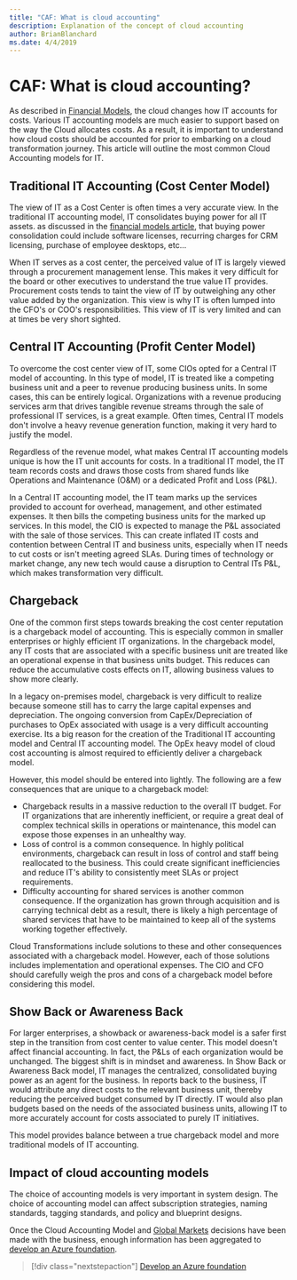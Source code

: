 ```yaml
---
title: "CAF: What is cloud accounting"
description: Explanation of the concept of cloud accounting
author: BrianBlanchard
ms.date: 4/4/2019
---
```


<!-- markdownlint-disable MD026 -->

# CAF: What is cloud accounting?

As described in [Financial Models](financial-models.md), the cloud changes how IT accounts for costs. Various IT accounting models are much easier to support based on the way the Cloud allocates costs. As a result, it is important to understand how cloud costs should be accounted for prior to embarking on a cloud transformation journey. This article will outline the most common Cloud Accounting models for IT.

## Traditional IT Accounting (Cost Center Model)

The view of IT as a Cost Center is often times a very accurate view. In the traditional IT accounting model, IT consolidates buying power for all IT assets. as discussed in the [financial models article](financial-models.md), that buying power consolidation could include software licenses, recurring charges for CRM licensing, purchase of employee desktops, etc...

When IT serves as a cost center, the perceived value of IT is largely viewed through a procurement management lense. This makes it very difficult for the board or other executives to understand the true value IT provides. Procurement costs tends to taint the view of IT by outweighing any other value added by the organization. This view is why IT is often lumped into the CFO's or COO's responsibilities. This view of IT is very limited and can at times be very short sighted.

## Central IT Accounting (Profit Center Model)

To overcome the cost center view of IT, some CIOs opted for a Central IT model of accounting. In this type of model, IT is treated like a competing business unit and a peer to revenue producing business units. In some cases, this can be entirely logical. Organizations with a revenue producing services arm that drives tangible revenue streams through the sale of professional IT services, is a great example. Often times, Central IT models don't involve a heavy revenue generation function, making it very hard to justify the model.

Regardless of the revenue model, what makes Central IT accounting models unique is how the IT unit accounts for costs. In a traditional IT model, the IT team records costs and draws those costs from shared funds like Operations and Maintenance (O&M) or a dedicated Profit and Loss (P&L).

In a Central IT accounting model, the IT team marks up the services provided to account for overhead, management, and other estimated expenses. It then bills the competing business units for the marked up services. In this model, the CIO is expected to manage the P&L associated with the sale of those services. This can create inflated IT costs and contention between Central IT and business units, especially when IT needs to cut costs or isn't meeting agreed SLAs. During times of technology or market change, any new tech would cause a disruption to Central ITs P&L, which makes transformation very difficult.

## Chargeback

One of the common first steps towards breaking the cost center reputation is a chargeback model of accounting. This is especially common in smaller enterprises or highly efficient IT organizations. In the chargeback model, any IT costs that are associated with a specific business unit are treated like an operational expense in that business units budget. This reduces can reduce the accumulative costs effects on IT, allowing business values to show more clearly.

In a legacy on-premises model, chargeback is very difficult to realize because someone still has to carry the large capital expenses and depreciation. The ongoing conversion from CapEx/Depreciation of purchases to OpEx associated with usage is a very difficult accounting exercise. Its a big reason for the creation of the Traditional IT accounting model and Central IT accounting model. The OpEx heavy model of cloud cost accounting is almost required to efficiently deliver a chargeback model.

However, this model should be entered into lightly. The following are a few consequences that are unique to a chargeback model:

* Chargeback results in a massive reduction to the overall IT budget. For IT organizations that are inherently inefficient, or require a great deal of complex technical skills in operations or maintenance, this model can expose those expenses in an unhealthy way.
* Loss of control is a common consequence. In highly political environments, chargeback can result in loss of control and staff being reallocated to the business. This could create significant inefficiencies and reduce IT's ability to consistently meet SLAs or project requirements.
* Difficulty accounting for shared services is another common consequence. If the organization has grown through acquisition and is carrying technical debt as a result, there is likely a high percentage of shared services that have to be maintained to keep all of the systems working together effectively.

Cloud Transformations include solutions to these and other consequences associated with a chargeback model. However, each of those solutions includes implementation and operational expenses. The CIO and CFO should carefully weigh the pros and cons of a chargeback model before considering this model.

## Show Back or Awareness Back

For larger enterprises, a showback or awareness-back model is a safer first step in the transition from cost center to value center. This model doesn't affect financial accounting. In fact, the P&Ls of each organization would be unchanged. The biggest shift is in mindset and awareness. In Show Back or Awareness Back model, IT manages the centralized, consolidated buying power as an agent for the business. In reports back to the business, IT would attribute any direct costs to the relevant business unit, thereby reducing the perceived budget consumed by IT directly. IT would also plan budgets based on the needs of the associated business units, allowing IT to more accurately account for costs associated to purely IT initiatives.

This model provides balance between a true chargeback model and more traditional models of IT accounting.

## Impact of cloud accounting models

The choice of accounting models is very important in system design. The choice of accounting model can affect subscription strategies, naming standards, tagging standards, and policy and blueprint designs.

Once the Cloud Accounting Model and [Global Markets](global-markets.md) decisions have been made with the business, enough information has been aggregated to [develop an Azure foundation](../ready/index.md).

> [!div class="nextstepaction"]
> [Develop an Azure foundation](../ready/index.md)
